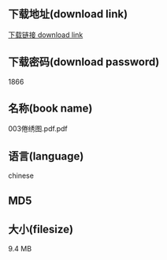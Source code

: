 ## 下载地址(download link)
[下载链接 download link](https://tutu365.netlify.app/?s=003%E5%80%A6%E7%BB%A3%E5%9B%BE.pdf)

## 下载密码(download password)
1866

## 名称(book name)
003倦绣图.pdf.pdf

## 语言(language)
chinese

## MD5


## 大小(filesize)
9.4 MB
